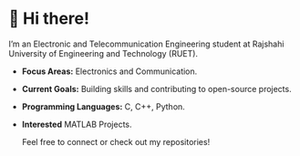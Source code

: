 # 👋 Hi there!

I’m an Electronic and Telecommunication Engineering student at Rajshahi University of Engineering and Technology (RUET). 

- **Focus Areas:** Electronics and Communication.
- **Current Goals:** Building skills and contributing to open-source projects.

- **Programming Languages:** C, C++, Python.
- **Interested** MATLAB Projects.

  Feel free to connect or check out my repositories!

<!---
Obaidul-Islam-Aontor/Obaidul-Islam-Aontor is a ✨ special ✨ repository because its `README.md` (this file) appears on your GitHub profile.
You can click the Preview link to take a look at your changes.
--->

